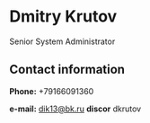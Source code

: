 # Dmitry Krutov
Senior System Administrator

## Contact information
**Phone:** +79166091360

**e-mail:** dik13@bk.ru
**discor** dkrutov
